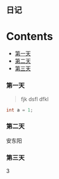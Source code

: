 ## 日记
# Contents  
- [第一天](#第一天)  
- [第二天](#第二天)  
- [第三天](#第三天)  

### 第一天
>fjk
dsfl
dfkl

```c
int a = 1;
```
### 第二天
安东阳

### 第三天
3